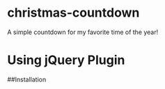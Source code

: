 # christmas-countdown
 A simple countdown for my favorite time of the year!
 
# Using jQuery Plugin
##Installation
 
